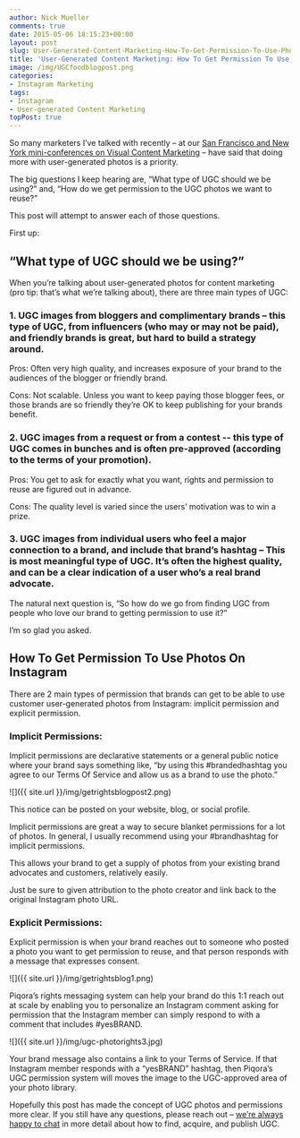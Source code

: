 ```yaml
---
author: Nick Mueller
comments: true
date: 2015-05-06 18:15:23+00:00
layout: post
slug: User-Generated-Content-Marketing-How-To-Get-Permission-To-Use-Photos-On-Instagram
title: 'User-Generated Content Marketing: How To Get Permission To Use Photos On Instagram'
image: /img/UGCfoodblogpost.png
categories: 
- Instagram Marketing
tags:
- Instagram
- User-generated Content Marketing
topPost: true
---
```


So many marketers I’ve talked with recently – at our [San Francisco and New York mini-conferences on Visual Content Marketing](https://www.youtube.com/watch?v=2DYfu5NYyPs) – have said that doing more with user-generated photos is a priority. 

The big questions I keep hearing are, “What type of UGC should we be using?” and, “How do we get permission to the UGC photos we want to reuse?”

This post will attempt to answer each of those questions.

First up:

<h2>“What type of UGC should we be using?”</h2>

When you’re talking about user-generated photos for content marketing (pro tip: that’s what we’re talking about), there are three main types of UGC:

<h3>1. UGC images from bloggers and complimentary brands – this type of UGC, from influencers (who may or may not be paid), and friendly brands is great, but hard to build a strategy around.</h3>

Pros: Often very high quality, and increases exposure of your brand to the audiences of the blogger or friendly brand.

Cons: Not scalable. Unless you want to keep paying those blogger fees, or those brands are so friendly they’re OK to keep publishing for your brands benefit.

<h3>2. UGC images from a request or from a contest -- this type of UGC comes in bunches and is often pre-approved (according to the terms of your promotion).</h3>

Pros: You get to ask for exactly what you want, rights and permission to reuse are figured out in advance.

Cons: The quality level is varied since the users’ motivation was to win a prize.

<h3>3. UGC images from individual users who feel a major connection to a brand, and include that brand’s hashtag – This is most meaningful type of UGC. It’s often the highest quality, and can be a clear indication of a user who’s a real brand advocate.</h3>

The natural next question is, “So how do we go from finding UGC from people who love our brand to getting permission to use it?”

I’m so glad you asked.

<h2>How To Get Permission To Use Photos On Instagram</h2>

There are 2 main types of permission that brands can get to be able to use customer user-generated photos from Instagram: implicit permission and explicit permission.

<h3>Implicit Permissions:</h3>

Implicit permissions are declarative statements or a general public notice where your brand says something like, “by using this #brandedhashtag you agree to our Terms Of Service and allow us as a brand to use the photo.” 

![]({{ site.url }}/img/getrightsblogpost2.png)

This notice can be posted on your website, blog, or social profile.

Implicit permissions are great a way to secure blanket permissions for a lot of photos. In general, I usually recommend using your #brandhashtag for implicit permissions.

This allows your brand to get a supply of photos from your existing brand advocates and customers, relatively easily. 

Just be sure to given attribution to the photo creator and link back to the original Instagram photo URL.

<h3>Explicit Permissions:</h3>

Explicit permission is when your brand reaches out to someone who posted a photo you want to get permission to reuse, and that person responds with a message that expresses consent.

![]({{ site.url }}/img/getrightsblog1.png)

Piqora’s rights messaging system can help your brand do this 1:1 reach out at scale by enabling you to personalize an Instagram comment asking for permission that the Instagram member can simply respond to with a comment that includes #yesBRAND. 

![]({{ site.url }}/img/ugc-photorights3.jpg)

Your brand message also contains a link to your Terms of Service. If that Instagram member responds with a “yesBRAND” hashtag, then Piqora’s UGC permission system will moves the image to the UGC-approved area of your photo library.

Hopefully this post has made the concept of UGC photos and permissions more clear. If you still have any questions, please reach out – [we’re always happy to chat](http://www.piqora.com/get-a-demo/) in more detail about how to find, acquire, and publish UGC.

